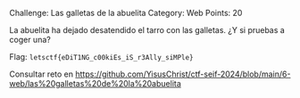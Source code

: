 Challenge: Las galletas de la abuelita
Category: Web
Points: 20

La abuelita ha dejado desatendido el tarro con las galletas. ¿Y si pruebas a coger una?

Flag: `letsctf{eDiT1NG_c00kiEs_iS_r3Ally_siMPle}`

Consultar reto en https://github.com/YisusChrist/ctf-seif-2024/blob/main/6-web/las%20galletas%20de%20la%20abuelita
